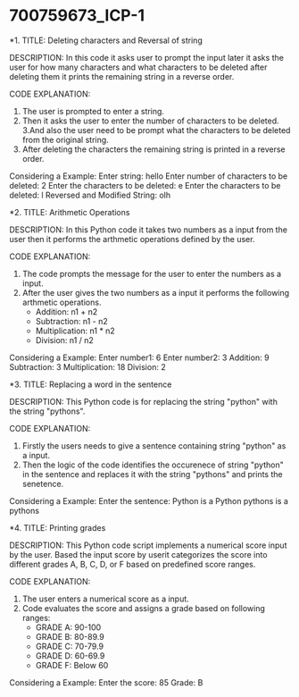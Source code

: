 # 700759673_ICP-1


*1.  TITLE: Deleting characters and Reversal of string

DESCRIPTION:
In this code it asks user to prompt the input later it asks the user for how many characters and what characters to be deleted after deleting them it prints the remaining string in a reverse order.

CODE EXPLANATION:
1. The user is prompted to enter a string.
2. Then it asks the user to enter the number of characters to be deleted.
3.And also the user need to be prompt what the characters to be deleted  from the original string.
4. After deleting the characters the remaining string is printed in a reverse order.



Considering a Example:
Enter  string: hello
Enter number of characters to be deleted: 2
Enter the characters to be deleted: e
Enter the characters to be deleted: l
Reversed and Modified String: olh




*2.  TITLE: Arithmetic Operations

DESCRIPTION:
In this Python code it takes two numbers as a input from the user then it performs the arthmetic operations defined by the user.

CODE EXPLANATION:
1. The code prompts the message for the user to enter the numbers as a input.
2. After the user gives the two numbers as a input it performs the following arthmetic operations.
   - Addition: n1 + n2
   - Subtraction: n1 - n2
   - Multiplication: n1 * n2
   - Division: n1 / n2


Considering a Example:
Enter number1: 6
Enter number2: 3
Addition: 9
Subtraction: 3
Multiplication: 18
Division: 2




*3.  TITLE: Replacing a word in the sentence

DESCRIPTION:
This Python code is for replacing the string "python" with the string "pythons".


CODE EXPLANATION:
1. Firstly the users needs to give a sentence containing string "python" as a input.
2. Then the logic of the code identifies the occurenece of string "python" in the sentence and replaces it with the string "pythons" and prints the senetence.

Considering a Example:
Enter the sentence: Python is a Python
pythons is a pythons





*4.  TITLE: Printing grades

DESCRIPTION:
This Python code script implements a numerical score input by the user. Based the input score by userit  categorizes the score into different grades A, B, C, D, or F based on predefined score ranges.

CODE EXPLANATION:
1. The user enters a numerical score as a input.
2. Code evaluates the score and assigns a grade based on following ranges:
   - GRADE A: 90-100
   - GRADE B: 80-89.9
   - GRADE C: 70-79.9
   - GRADE D: 60-69.9
   - GRADE F: Below 60


Considering a Example:
Enter the score: 85
Grade: B


